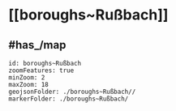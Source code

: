 # [[boroughs~Rußbach]] 


## #has_/map  



```leaflet
id: boroughs~Rußbach
zoomFeatures: true 
minZoom: 2 
maxZoom: 18
geojsonFolder: ./boroughs~Rußbach//
markerFolder: ./boroughs~Rußbach/
```

